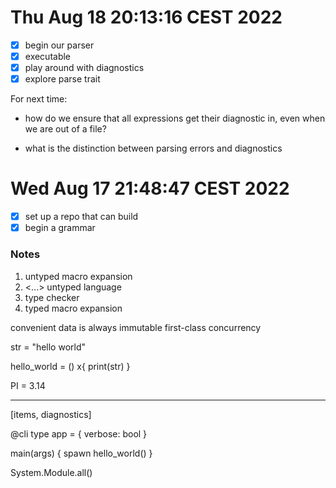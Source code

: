 # Thu Aug 18 20:13:16 CEST 2022

-[x] begin our parser
-[x] executable
-[x] play around with diagnostics
-[x] explore parse trait 

For next time:
* how do we ensure that all expressions get their diagnostic in,
  even when we are out of a file?

* what is the distinction between parsing errors and diagnostics

# Wed Aug 17 21:48:47 CEST 2022

-[X] set up a repo that can build
-[X] begin a grammar

### Notes

1. untyped macro expansion
2. <...> untyped language
3. type checker
4. typed macro expansion


convenient
data is always immutable
first-class concurrency

str = "hello world"

hello_world = () x{
  print(str)
}

PI = 3.14

---
[items, diagnostics]



@cli
type app = {
  verbose: bool
}


main(args) {
  spawn hello_world()
}

System.Module.all()


